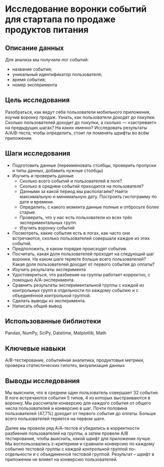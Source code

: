 # Исследование воронки событий для стартапа по продаже продуктов питания

## Описание данных

Для анализа мы получили лог событий:

- название события;
- уникальный идентификатор пользователя;
- время события;
- номер эксперимента


## Цель исследования

Разобраться, как ведут себя пользователи мобильного приложения, изучив воронку продаж. Узнать, как пользователи доходят до покупки. Сколько пользователей доходит до покупки, а сколько — «застревает» на предыдущих шагах? На каких именно? Исследовать результаты A/A/B-теста, чтобы определить, стоит ли поменять шрифты во всём приложении.


## Шаги исследования

- Подготовить данные (переименовать столбцы, проверить пропуски и типы данных, добавить нужные столбцы)
- Изучить и проверить данные
   - Сколько всего событий и пользователей в логе?
   - Сколько в среднем событий приходится на пользователя?
   - Данными за какой период мы располагаем? Найти максимальную и минимальную дату. Построить гистограмму по дате и времени.
   - Определить, с какого момента данные полные и отбросьте более старые.
   - Проверить, что у нас есть пользователи из всех трёх экспериментальных групп.
   - Изучить воронку событий
- Посмотреть, какие события есть в логах, как часто они встречаются, сколько пользователей совершали каждое из этих событий.
- Предположить, в каком порядке происходят события.
- Посчитать, какая доля пользователей проходит на следующий шаг воронки. На каком шаге теряете больше всего пользователей? Какая доля пользователей доходит от первого события до оплаты?
- Изучить результаты эксперимента
- Удостовериться, что разбиение на группы работает корректно, с помощью А/А-эксперимента.
- Сравнить результаты экспериментальной группы с каждой из контрольных групп в отдельности по каждому событию и с объединённой контрольной группой.
- Сделать выводы из эксперимента.
- Написать общий вывод


## Использованные библиотеки

Pandas, NumPy, SciPy, Datetime, Matplotlib, Math


## Ключевые навыки

A/B-тестирование, событийная аналитика, продуктовые метрики, проверка статистических гипотез, визуализация данных


## Выводы исследования

Мы выяснили, что в среднем один пользователь совершает 32 события. В логе встречаются события 5 типов, 4 из которых выстраиваются в воронку. Мы рассчитали конверсию для каждого события от общего числа пользователей и конверсию в шаг. Почти половина пользователей (47,7%) доходит от первого события до оплаты. 
Больше всего пользователей теряется на первом шаге.

Далее мы провели ряд А/А-тестов и убедились в корректности разбиения пользователей на группы, а затем провели А/В тестирование, чтобы выяснить, какой шрифт для приложения лучше. Мы воспользовались z-критерием и сравнили конверсию по каждому событию тестовой группы с каждой контрольной группой по-отдельности и с объединенной тестовой группой. Результат – шрифт в приложении не влияет на конверсию пользователей. 
